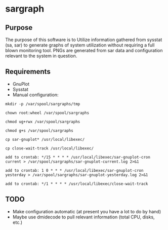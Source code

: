 # sargraph #

## Purpose #
The purpose of this software is to Utilize information gathered from sysstat (sa, sar) to generate graphs of system utilization without requiring a full blown monitoring tool.  PNGs are generated from sar data and configuration relevant to the system in question.

## Requirements
- GnuPlot
- Sysstat
- Manual configuration:

`mkdir -p /var/spool/sargraphs/tmp`

`chown root:wheel /var/spool/sargraphs`

`chmod ug+rwx /var/spool/sargraphs`

`chmod g+s /var/spool/sargraphs`

`cp sar-gnuplot* /usr/local/libexec/`

`cp close-wait-track /usr/local/libexec/`

`add to crontab: */15 * * * * /usr/local/libexec/sar-gnuplot-cron current > /var/spool/sargraphs/sar-gnuplot-current.log 2>&1`

`add to crontab: 1 0 * * * /usr/local/libexec/sar-gnuplot-cron yesterday > /var/spool/sargraphs/sar-gnuplot-yesterday.log 2>&1`

`add to crontab: */1 * * * * /usr/local/libexec/close-wait-track`

## TODO #
- Make configuration automatic (at present you have a lot to do by hand)
- Maybe use dmidecode to pull relevant information (total CPU, disks, etc.)
